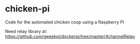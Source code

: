 # chicken-pi
Code for the automated chicken coop using a Raspberry Pi

Need relay library at: https://github.com/geeekpi/dockerpi/tree/master/4channelRelay